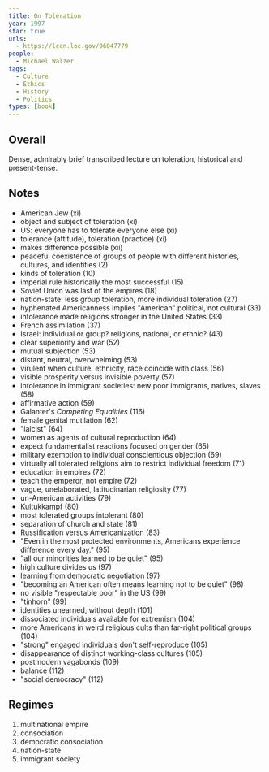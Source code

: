 ```yaml
---
title: On Toleration
year: 1997
star: true
urls:
  - https://lccn.loc.gov/96047779
people:
  - Michael Walzer
tags:
  - Culture
  - Ethics
  - History
  - Politics
types: [book]
---
```


## Overall

Dense, admirably brief transcribed lecture on toleration, historical and present-tense.

## Notes

- American Jew (xi)
- object and subject of toleration (xi)
- US: everyone has to tolerate everyone else (xi)
- tolerance (attitude), toleration (practice) (xi)
- makes difference possible (xii)
- peaceful coexistence of groups of people with different histories, cultures, and identities (2)
- kinds of toleration (10)
- imperial rule historically the most successful (15)
- Soviet Union was last of the empires (18)
- nation-state: less group toleration, more individual toleration (27)
- hyphenated Americanness implies "American" political, not cultural (33)
- intolerance made religions stronger in the United States (33)
- French assimilation (37)
- Israel: individual or group? religions, national, or ethnic? (43)
- clear superiority and war (52)
- mutual subjection (53)
- distant, neutral, overwhelming (53)
- virulent when culture, ethnicity, race coincide with class (56)
- visible prosperity versus invisible poverty (57)
- intolerance in immigrant societies: new poor immigrants, natives, slaves (58)
- affirmative action (59)
- Galanter's _Competing Equalities_ (116)
- female genital mutilation (62)
- "laicist" (64)
- women as agents of cultural reproduction (64)
- expect fundamentalist reactions focused on gender (65)
- military exemption to individual conscientious objection (69)
- virtually all tolerated religions aim to restrict individual freedom (71)
- education in empires (72)
- teach the emperor, not empire (72)
- vague, unelaborated, latitudinarian religiosity (77)
- un-American activities (79)
- Kultukkampf (80)
- most tolerated groups intolerant (80)
- separation of church and state (81)
- Russification versus Americanization (83)
- "Even in the most protected environments, Americans experience difference every day." (95)
- "all our minorities learned to be quiet" (95)
- high culture divides us (97)
- learning from democratic negotiation (97)
- "becoming an American often means learning not to be quiet" (98)
- no visible "respectable poor" in the US (99)
- "tinhorn" (99)
- identities unearned, without depth (101)
- dissociated individuals available for extremism (104)
- more Americans in weird religious cults than far-right political groups (104)
- "strong" engaged individuals don't self-reproduce (105)
- disappearance of distinct working-class cultures (105)
- postmodern vagabonds (109)
- balance (112)
- "social democracy" (112)

## Regimes
1.  multinational empire
2.  consociation
3.  democratic consociation
4.  nation-state
5.  immigrant society
